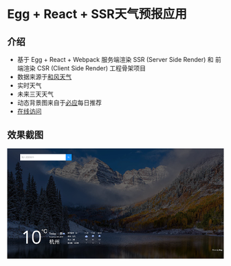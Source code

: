 # Egg + React + SSR天气预报应用
## 介绍

- 基于 Egg + React + Webpack 服务端渲染 SSR (Server Side Render) 和 前端渲染 CSR (Client Side Render) 工程骨架项目
- 数据来源于[和风天气](https://www.heweather.com/)
- 实时天气
- 未来三天天气
- 动态背景图来自于[必应](https://cn.bing.com/)每日推荐
- [在线访问](https://weather.zhaoly.cn/)

## 效果截图

<img src="https://github.com/zlyyyy/weather-react-ssr/blob/master/screenshots/weather.png" width="898" />